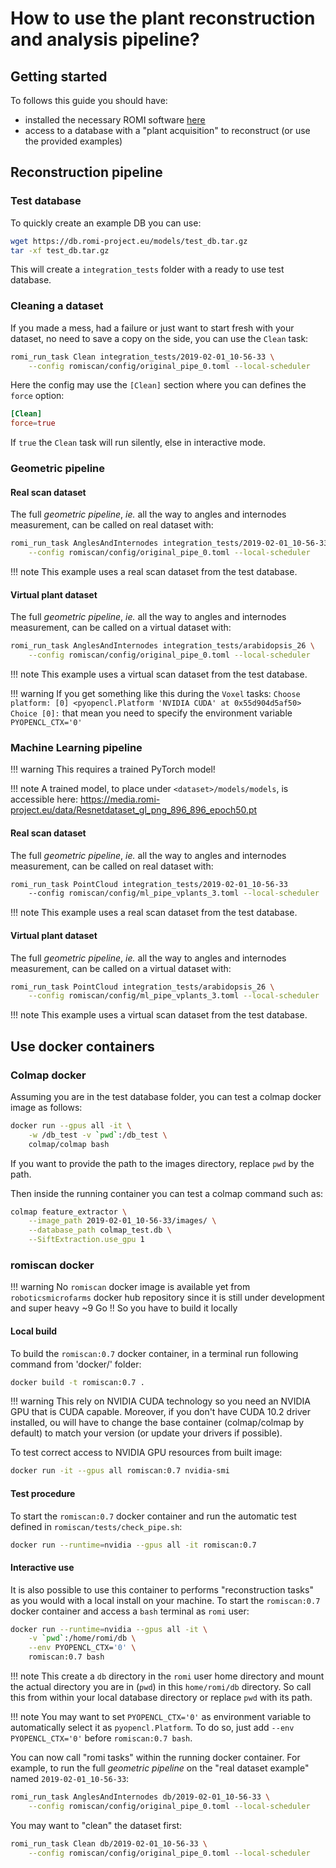 How to use the plant reconstruction and analysis pipeline?
==========================================================

## Getting started

To follows this guide you should have:

* installed the necessary ROMI software [here](../install/plant_reconstruction_setup.md)
* access to a database with a "plant acquisition" to reconstruct (or use the provided examples)


## Reconstruction pipeline

### Test database
To quickly create an example DB you can use:
```bash
wget https://db.romi-project.eu/models/test_db.tar.gz
tar -xf test_db.tar.gz
```
This will create a `integration_tests` folder with a ready to use test database. 


### Cleaning a dataset
If you made a mess, had a failure or just want to start fresh with your dataset, no need to save a copy on the side, you can use the `Clean` task:
```bash
romi_run_task Clean integration_tests/2019-02-01_10-56-33 \
    --config romiscan/config/original_pipe_0.toml --local-scheduler
``` 
Here the config may use the `[Clean]` section where you can defines the `force` option:
```toml
[Clean]
force=true
```
If `true` the `Clean` task will run silently, else in interactive mode.


### Geometric pipeline

#### Real scan dataset
The full *geometric pipeline*, _ie._ all the way to angles and internodes measurement, can be called on real dataset with:
```bash
romi_run_task AnglesAndInternodes integration_tests/2019-02-01_10-56-33 \
    --config romiscan/config/original_pipe_0.toml --local-scheduler
```

!!! note
    This example uses a real scan dataset from the test database.

#### Virtual plant dataset
The full *geometric pipeline*, _ie._ all the way to angles and internodes measurement, can be called on a virtual dataset with:
```bash
romi_run_task AnglesAndInternodes integration_tests/arabidopsis_26 \
    --config romiscan/config/original_pipe_0.toml --local-scheduler
```

!!! note
    This example uses a virtual scan dataset from the test database.

!!! warning
    If you get something like this during the `Voxel` tasks:
    ```
    Choose platform:
    [0] <pyopencl.Platform 'NVIDIA CUDA' at 0x55d904d5af50>
    Choice [0]:
    ```
    that mean you need to specify the environment variable `PYOPENCL_CTX='0'`

### Machine Learning pipeline

!!! warning
    This requires a trained PyTorch model!
     
!!! note
    A trained model, to place under `<dataset>/models/models`, is accessible here: https://media.romi-project.eu/data/Resnetdataset_gl_png_896_896_epoch50.pt

#### Real scan dataset
The full *geometric pipeline*, _ie._ all the way to angles and internodes measurement, can be called on real dataset with:
```bash
romi_run_task PointCloud integration_tests/2019-02-01_10-56-33 
    --config romiscan/config/ml_pipe_vplants_3.toml --local-scheduler
```

!!! note
    This example uses a real scan dataset from the test database.

#### Virtual plant dataset
The full *geometric pipeline*, _ie._ all the way to angles and internodes measurement, can be called on a virtual dataset with:
```bash
romi_run_task PointCloud integration_tests/arabidopsis_26 \
    --config romiscan/config/ml_pipe_vplants_3.toml --local-scheduler
```

!!! note
    This example uses a virtual scan dataset from the test database.


## Use docker containers

### Colmap docker

Assuming you are in the test database folder, you can test a colmap docker image as follows:
```bash
docker run --gpus all -it \
    -w /db_test -v `pwd`:/db_test \
    colmap/colmap bash
``` 

If you want to provide the path to the images directory, replace `pwd` by the path.

Then inside the running container you can test a colmap command such as:
```bash
colmap feature_extractor \
    --image_path 2019-02-01_10-56-33/images/ \
    --database_path colmap_test.db \
    --SiftExtraction.use_gpu 1
```

### romiscan docker

!!! warning
    No `romiscan` docker image is available yet from `roboticsmicrofarms` docker hub repository since it is still under development and super heavy ~9 Go !! So you have to build it locally

#### Local build
To build the `romiscan:0.7` docker container, in a terminal run following command from 'docker/' folder:
```bash
docker build -t romiscan:0.7 .
``` 

!!! warning
    This rely on NVIDIA CUDA technology so you need an NVIDIA GPU that is CUDA capable. Moreover, if you don't have CUDA 10.2 driver installed, ou will have to change the base container (colmap/colmap by default) to match your version (or update your drivers if possible).

To test correct access to NVIDIA GPU resources from built image:
```bash
docker run -it --gpus all romiscan:0.7 nvidia-smi
```

#### Test procedure
To start the `romiscan:0.7` docker container and run the automatic test defined in `romiscan/tests/check_pipe.sh`:
```bash
docker run --runtime=nvidia --gpus all -it romiscan:0.7
``` 

#### Interactive use
It is also possible to use this container to performs "reconstruction tasks" as you would with a local install on your machine.
To start the `romiscan:0.7` docker container and access a `bash` terminal as `romi` user:
```bash
docker run --runtime=nvidia --gpus all -it \
    -v `pwd`:/home/romi/db \
    --env PYOPENCL_CTX='0' \
    romiscan:0.7 bash
``` 

!!! note
    This create a `db` directory in the `romi` user home directory and mount the actual directory you are in (`pwd`) in this `home/romi/db` directory. So call this from within your local database directory or replace `pwd` with its path.

!!! note
    You may want to set `PYOPENCL_CTX='0'` as environment variable to automatically select it as `pyopencl.Platform`. To do so, just add `--env PYOPENCL_CTX='0'` before `romiscan:0.7 bash`.

You can now call "romi tasks" within the running docker container.
For example, to run the full *geometric pipeline* on the "real dataset example" named `2019-02-01_10-56-33`:
```bash
romi_run_task AnglesAndInternodes db/2019-02-01_10-56-33 \
    --config romiscan/config/original_pipe_0.toml --local-scheduler
```

You may want to "clean" the dataset first:
```bash
romi_run_task Clean db/2019-02-01_10-56-33 \
    --config romiscan/config/original_pipe_0.toml --local-scheduler
```
